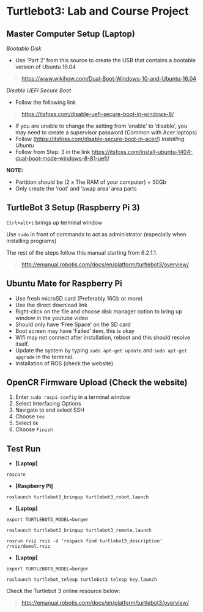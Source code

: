 # Turtlebot3: Lab and Course Project

## Master Computer Setup (Laptop)
*Bootable Disk*
* Use ‘Part 2’ from this source to create the USB that contains a bootable version of Ubuntu 16.04
>https://www.wikihow.com/Dual-Boot-Windows-10-and-Ubuntu-16.04

*Disable UEFI Secure Boot*
* Follow the following link 
>https://itsfoss.com/disable-uefi-secure-boot-in-windows-8/ 
* If you are unable to change the setting from ‘enable’ to ‘disable’, you may need to create a supervisor password (Common with Acer laptops)
* Follow (https://itsfoss.com/disable-secure-boot-in-acer/) 
*Installing Ubuntu*
* Follow from Step: 3 in the link
https://itsfoss.com/install-ubuntu-1404-dual-boot-mode-windows-8-81-uefi/ 

**NOTE:**
* Partition should be (2 x The RAM of your computer) + 50Gb
* Only create the ‘root’ and ‘swap area’ area parts

## TurtleBot 3 Setup (Raspberry Pi 3)
```Ctrl+alt+t``` brings up terminal window

Use ```sudo``` in front of commands to act as administrator (especially when installing
programs)

The rest of the steps follow this manual starting from 6.2.1.1.
>http://emanual.robotis.com/docs/en/platform/turtlebot3/overview/

## Ubuntu Mate for Raspberry Pi
* Use fresh microSD card (Preferably 16Gb or more)
* Use the direct download link
* Right-click on the file and choose disk manager option to bring up window in the youtube
video
* Should only have ‘Free Space’ on the SD card
* Boot screen may have ‘Failed’ item, this is okay
* Wifi may not connect after installation, reboot and this should resolve itself.
* Update the system by typing ```sudo apt-get update``` and ```sudo apt-get upgrade``` in the terminal.
* Installation of ROS (check the website)

## OpenCR Firmware Upload (Check the website)
1.	Enter ```sudo raspi-config``` in a terminal window
2.	Select Interfacing Options
3.	Navigate to and select SSH
4.	Choose ```Yes```
5.	Select ```Ok```
6.	Choose ```Finish```

## Test Run
* **[Laptop]**
```
roscore
``` 
* **[Raspberry Pi]** 
```
roslaunch turtlebot3_bringup turtlebot3_robot.launch
```
* **[Laptop]** 
```
export TURTLEBOT3_MODEL=burger
```
```
roslaunch turtlebot3_bringup turtlebot3_remote.launch
```
```
rosrun rviz rviz -d ‘rospack find turtlebot3_description’ /rviz/demol.rviz
```
* **[Laptop]**
```
export TURTLEBOT3_MODEL=burger
```
```
roslaunch turtlebot_teleop turtlebot3 teleop key.launch
```
Check the Turtlebot 3 online resource below:
>http://emanual.robotis.com/docs/en/platform/turtlebot3/overview/
